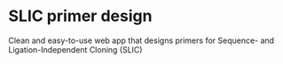 # SLIC primer design

Clean and easy-to-use web app that designs primers for Sequence- and Ligation-Independent Cloning (SLIC)